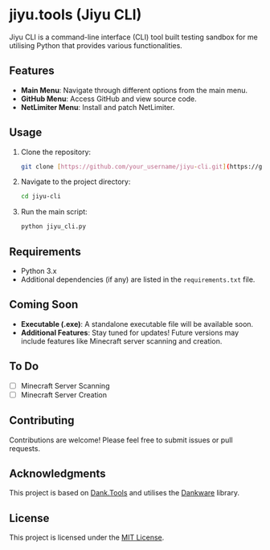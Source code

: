 
# jiyu.tools (Jiyu CLI)

Jiyu CLI is a command-line interface (CLI) tool built testing sandbox for me utilising Python that provides various functionalities.

## Features

- **Main Menu**: Navigate through different options from the main menu.
- **GitHub Menu**: Access GitHub and view source code.
- **NetLimiter Menu**: Install and patch NetLimiter.

## Usage

1. Clone the repository:

    ```bash
    git clone [https://github.com/your_username/jiyu-cli.git](https://github.com/hyeongikas/jiyu.tools.git)
    ```

2. Navigate to the project directory:

    ```bash
    cd jiyu-cli
    ```

3. Run the main script:

    ```bash
    python jiyu_cli.py
    ```

## Requirements

- Python 3.x
- Additional dependencies (if any) are listed in the `requirements.txt` file.

## Coming Soon

- **Executable (.exe)**: A standalone executable file will be available soon.
- **Additional Features**: Stay tuned for updates! Future versions may include features like Minecraft server scanning and creation.

## To Do

- [ ] Minecraft Server Scanning
- [ ] Minecraft Server Creation

## Contributing

Contributions are welcome! Please feel free to submit issues or pull requests.

## Acknowledgments

This project is based on [Dank.Tools]([https://dank.tools](https://github.com/SirDank/dank.tool)) and utilises the [Dankware](https://github.com/SirDank/dankware) library.

## License

This project is licensed under the [MIT License](LICENSE).
